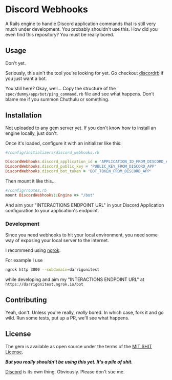 # Discord Webhooks
A Rails engine to handle Discord application commands that is still very much under development. You probably shouldn't use this. How did you even find this repository? You must be really bored.

## Usage
Don't yet. 

Seriously, this ain't the tool you're looking for yet. Go checkout [discordrb](https://github.com/shardlab/discordrb) if you just want a bot.

You still here? Okay, well... Copy the structure of the `spec/dummy/app/bot/ping_command.rb` file and see what happens. Don't blame me if you summon Chuthulu or something.


## Installation
Not uploaded to any gem server yet. If you don't know how to install an engine locally, just don't.

Once it's loaded, configure it with an initializer like this:

```ruby 
#/config/initializers/discord_webhooks.rb

DiscordWebhooks.discord_application_id = 'APPLICATION_ID_FROM_DISCORD_APP'
DiscordWebhooks.discord_public_key = 'PUBLIC_KEY_FROM_DISCORD_APP'
DiscordWebhooks.discord_bot_token = 'BOT_TOKEN_FROM_DISCORD_APP'
```

Then mount it like this...
```ruby
#/config/routes.rb
mount DiscordWebhooks::Engine => "/bot"
```

And aim your "INTERACTIONS ENDPOINT URL" in your Discord Application configuration to your application's endpoint. 

### Development
Since you need webhooks to hit your local environment, you need some way of exposing your local server to the internet. 

I recommend using [ngrok](https://ngrok.com/). 

For example I use
```bash
ngrok http 3000 --subdomain=darrigonitest
```
while developing and aim my "INTERACTIONS ENDPOINT URL" at `https://darrigonitest.ngrok.io/bot` 

## Contributing
Yeah, don't. Unless you're really, *really* bored. In which case, fork it and go wild. Run some tests, put up a PR, we'll see what happens.

## License
The gem is available as open source under the terms of the [MIT SHIT License](https://raw.githubusercontent.com/DArrigoni/discord_webhooks/master/MIT-SHIT-LICENSE). 

***But you really shouldn't be using this yet. It's a pile of shit.***


[Discord](discord.com) is its own thing. Obviously. Please don't sue me.